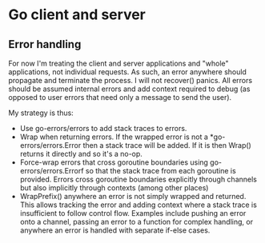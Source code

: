# Go client and server

## Error handling
For now I'm treating the client and server applications and "whole" applications, not individual requests.
As such, an error anywhere should propagate and terminate the process.
I will not recover() panics.
All errors should be assumed internal errors and add context required to debug (as opposed to user errors that need only a message to send the user).

My strategy is thus:
* Use go-errors/errors to add stack traces to errors.
* Wrap when returning errors.  If the wrapped error is not a *go-errors/errors.Error then a stack trace will be added.  If it is then Wrap() returns it directly and so it's a no-op.
* Force-wrap errors that cross goroutine boundaries using go-errors/errors.Errorf so that the stack trace from each goroutine is provided.  Errors cross goroutine boundaries explicitly through channels but also implicitly through contexts (among other places)
* WrapPrefix() anywhere an error is not simply wrapped and returned.  This allows tracking the error and adding context where a stack trace is insufficient to follow control flow.  Examples include pushing an error onto a channel, passing an error to a function for complex handling, or anywhere an error is handled with separate if-else cases.